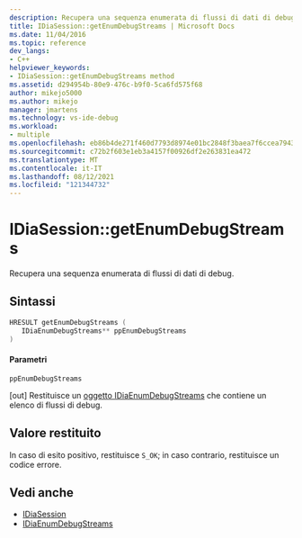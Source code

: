```yaml
---
description: Recupera una sequenza enumerata di flussi di dati di debug.
title: IDiaSession::getEnumDebugStreams | Microsoft Docs
ms.date: 11/04/2016
ms.topic: reference
dev_langs:
- C++
helpviewer_keywords:
- IDiaSession::getEnumDebugStreams method
ms.assetid: d294954b-80e9-476c-b9f0-5ca6fd575f68
author: mikejo5000
ms.author: mikejo
manager: jmartens
ms.technology: vs-ide-debug
ms.workload:
- multiple
ms.openlocfilehash: eb86b4de271f460d7793d8974e01bc2848f3baea7f6ccea79435a23245b27579
ms.sourcegitcommit: c72b2f603e1eb3a4157f00926df2e263831ea472
ms.translationtype: MT
ms.contentlocale: it-IT
ms.lasthandoff: 08/12/2021
ms.locfileid: "121344732"
---
```

# <a name="idiasessiongetenumdebugstreams"></a>IDiaSession::getEnumDebugStreams
Recupera una sequenza enumerata di flussi di dati di debug.

## <a name="syntax"></a>Sintassi

```C++
HRESULT getEnumDebugStreams ( 
   IDiaEnumDebugStreams** ppEnumDebugStreams
)
```

#### <a name="parameters"></a>Parametri
 `ppEnumDebugStreams`

[out] Restituisce un [oggetto IDiaEnumDebugStreams](../../debugger/debug-interface-access/idiaenumdebugstreams.md) che contiene un elenco di flussi di debug.

## <a name="return-value"></a>Valore restituito
 In caso di esito positivo, restituisce `S_OK`; in caso contrario, restituisce un codice errore.

## <a name="see-also"></a>Vedi anche
- [IDiaSession](../../debugger/debug-interface-access/idiasession.md)
- [IDiaEnumDebugStreams](../../debugger/debug-interface-access/idiaenumdebugstreams.md)
